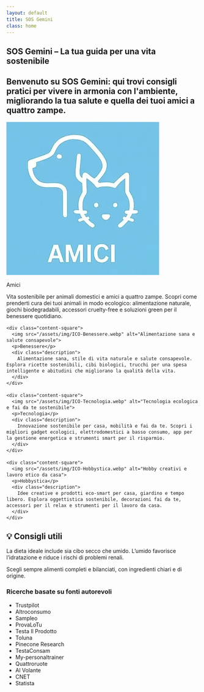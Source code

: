 ```yaml
---
layout: default
title: SOS Gemini
class: home
---
```


<main class="layout-wrapper">

  <!-- 📝 INTRODUZIONE -->
  <section class="intro">
    <h1 class="main-title-centered">SOS Gemini – La tua guida per una vita sostenibile</h1>
    <h2 class="small-title">
      Benvenuto su SOS Gemini: qui trovi consigli pratici per vivere in armonia con l'ambiente, migliorando la tua salute e quella dei tuoi amici a quattro zampe.
    </h2>
  </section>

  <!-- 🔲 GRIGLIA QUADRATI -->
  <section class="square-grid">
    <div class="content-square">
      <img src="/assets/img/ICO-Amici.webp" alt="Animali domestici e amici a quattro zampe">
      <p>Amici</p>
      <div class="description">
        Vita sostenibile per animali domestici e amici a quattro zampe. Scopri come prenderti cura dei tuoi animali in modo ecologico: alimentazione naturale, giochi biodegradabili, accessori cruelty-free e soluzioni green per il benessere quotidiano.
      </div>
    </div>

    <div class="content-square">
      <img src="/assets/img/ICO-Benessere.webp" alt="Alimentazione sana e salute consapevole">
      <p>Benessere</p>
      <div class="description">
        Alimentazione sana, stile di vita naturale e salute consapevole. Esplora ricette sostenibili, cibi biologici, trucchi per una spesa intelligente e abitudini che migliorano la qualità della vita.
      </div>
    </div>

    <div class="content-square">
      <img src="/assets/img/ICO-Tecnologia.webp" alt="Tecnologia ecologica e fai da te sostenibile">
      <p>Tecnologia</p>
      <div class="description">
        Innovazione sostenibile per casa, mobilità e fai da te. Scopri i migliori gadget ecologici, elettrodomestici a basso consumo, app per la gestione energetica e strumenti smart per il risparmio.
      </div>
    </div>

    <div class="content-square">
      <img src="/assets/img/ICO-Hobbystica.webp" alt="Hobby creativi e lavoro etico da casa">
      <p>Hobbystica</p>
      <div class="description">
        Idee creative e prodotti eco-smart per casa, giardino e tempo libero. Esplora oggettistica sostenibile, decorazioni fai da te, accessori per il relax e strumenti per il lavoro da casa.
      </div>
    </div>
 


<section class="text-block">
  <h2>💡 Consigli utili</h2>
  <p>La dieta ideale include sia cibo secco che umido. L’umido favorisce l’idratazione e riduce i rischi di problemi renali.</p>
  <p>Scegli sempre alimenti completi e bilanciati, con ingredienti chiari e di origine.</p>

  <h3>Ricerche basate su fonti autorevoli</h3>
  <ul>
    <li>Trustpilot</li>
    <li>Altroconsumo</li>
    <li>Sampleo</li>
    <li>ProvaLoTu</li>
    <li>Testa Il Prodotto</li>
    <li>Toluna</li>
    <li>Pinecone Research</li>
    <li>TestaConsam</li>
    <li>My-personaltrainer</li>
    <li>Quattroruote</li>
    <li>Al Volante</li>
    <li>CNET</li>
    <li>Statista</li>
  </ul>
</section>


</main>
